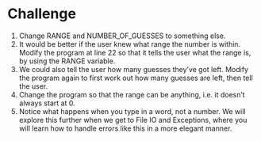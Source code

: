# Challenge

1. Change RANGE and NUMBER_OF_GUESSES to something else.
2. It would be better if the user knew what range the number is within. Modify the program at line 22 so that it tells the user what the range is, by using the RANGE variable.
3. We could also tell the user how many guesses they’ve got left. Modify the program again to first work out how many guesses are left, then tell the user.
4. Change the program so that the range can be anything, i.e. it doesn’t always start at 0.
5. Notice what happens when you type in a word, not a number. We will explore this further when we get to File IO and Exceptions, where you will learn how to handle errors like this in a more elegant manner.